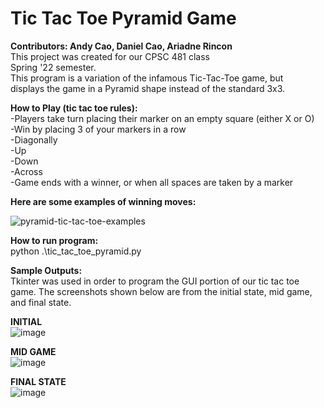 # Tic Tac Toe Pyramid Game

**Contributors: Andy Cao, Daniel Cao, Ariadne Rincon**    
This project was created for our CPSC 481 class    
Spring '22 semester.  
This program is a variation of the infamous Tic-Tac-Toe game, but   
displays the game in a Pyramid shape instead of the standard 3x3.  

**How to Play (tic tac toe rules):**       
    -Players take turn placing their marker on an empty square (either X or O)    
    -Win by placing 3 of your markers in a row   
        -Diagonally  
        -Up  
        -Down  
        -Across  
    -Game ends with a winner, or when all spaces are taken by a marker  

**Here are some examples of winning moves:**    

![pyramid-tic-tac-toe-examples](https://user-images.githubusercontent.com/54596709/169176114-a2c51520-e326-4ea4-97b9-61dc938c75f5.jpg)

**How to run program:**    
python .\tic_tac_toe_pyramid.py    

**Sample Outputs:**    
Tkinter was used in order to program the GUI portion of our tic tac toe game. The screenshots shown below are from the initial state, mid game, and final state.  

**INITIAL**  
![image](https://user-images.githubusercontent.com/54596709/169176993-760122bf-556c-4553-82fe-c5e5da1feab3.png)


**MID GAME**    
![image](https://user-images.githubusercontent.com/54596709/169177230-bdb771aa-abe6-4e9b-bc89-670fb8d57181.png)


**FINAL STATE**  
![image](https://user-images.githubusercontent.com/54596709/169177333-35a1adf5-918d-4bfd-943d-fe6ba29d2766.png)


